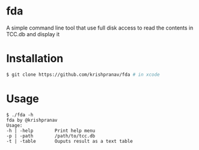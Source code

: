 # fda
A simple command line tool that use full disk access to read the contents in TCC.db and display it

# Installation
```bash
$ git clone https://github.com/krishpranav/fda # in xcode
```

# Usage
```
$ ./fda -h
fda by @krishpranav
Usage:
-h | -help        Print help menu
-p | -path        /path/to/tcc.db
-t | -table       Ouputs result as a text table
```
